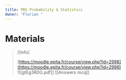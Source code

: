 ```yaml
---
title: PBS Probability & Statistics
Owner: "Florian "
---
```

# Materials

> [!info]  
>  
> [https://moodle.epita.fr/course/view.php?id=2998](https://moodle.epita.fr/course/view.php?id=2998)  
![[gtEg3R0G.pdf]]
[[Answers mcq]]